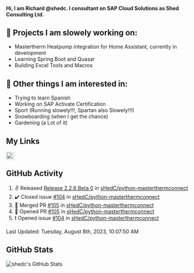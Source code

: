 #### Hi, I am Richard @shedc. I consultant on SAP Cloud Solutions as Shed Consulting Ltd.

## 👋 Projects I am slowely working on:
- Mastertherm Heatpump integration for Home Assistant, currently in development
- Learning Spring Boot and Quasar
- Building Excel Tools and Macros

## 👀 Other things I am interested in:
- Trying to learn Spanish
- Working on SAP Activate Certification
- Sport (Running slowely!!!, Spartan also Slowely!!!)
- Snowboarding (when I get the chance)
- Gardening (a Lot of it)

## My Links
[<img align="left" alt="shedc | LinkedIn" width="22px" src="https://cdn.jsdelivr.net/npm/simple-icons@v3/icons/linkedin.svg" />][linkedin]

<br/>

## GitHub Activity
<!--RECENT_ACTIVITY:start-->
1. ✌️ Released [Release 2.2.6 Beta 0](https://github.com/sHedC/python-masterthermconnect/releases/tag/2.2.6-b0) in [sHedC/python-masterthermconnect](https://github.com/sHedC/python-masterthermconnect)
2. ✔️ Closed issue [#104](https://github.com/sHedC/python-masterthermconnect/issues/104) in [sHedC/python-masterthermconnect](https://github.com/sHedC/python-masterthermconnect)
3. 🎉 Merged PR [#105](https://github.com/sHedC/python-masterthermconnect/pull/105) in [sHedC/python-masterthermconnect](https://github.com/sHedC/python-masterthermconnect)
4. 💪 Opened PR [#105](https://github.com/sHedC/python-masterthermconnect/pull/105) in [sHedC/python-masterthermconnect](https://github.com/sHedC/python-masterthermconnect)
5. ❗️ Opened issue [#104](https://github.com/sHedC/python-masterthermconnect/issues/104) in [sHedC/python-masterthermconnect](https://github.com/sHedC/python-masterthermconnect)
<!--RECENT_ACTIVITY:end-->
<!--RECENT_ACTIVITY:last_update-->
Last Updated: Tuesday, August 8th, 2023, 10:07:50 AM
<!--RECENT_ACTIVITY:last_update_end-->

## GitHub Stats
<img align="left" alt="shedc's GitHub Stats" src="https://github-readme-stats.vercel.app/api?username=shedc&show_icons=true&hide_title=true" />

[linkedin]: https://www.linkedin.com/in/richard-holmes-3314251/
